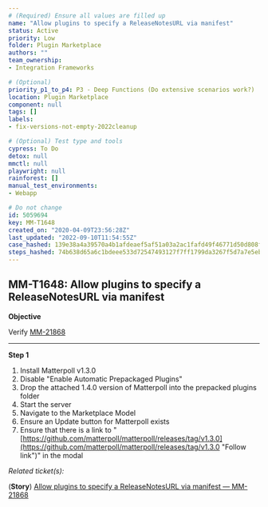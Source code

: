 ```yaml
---
# (Required) Ensure all values are filled up
name: "Allow plugins to specify a ReleaseNotesURL via manifest"
status: Active
priority: Low
folder: Plugin Marketplace
authors: ""
team_ownership: 
- Integration Frameworks

# (Optional)
priority_p1_to_p4: P3 - Deep Functions (Do extensive scenarios work?)
location: Plugin Marketplace
component: null
tags: []
labels: 
- fix-versions-not-empty-2022cleanup

# (Optional) Test type and tools
cypress: To Do
detox: null
mmctl: null
playwright: null
rainforest: []
manual_test_environments: 
- Webapp

# Do not change
id: 5059694
key: MM-T1648
created_on: "2020-04-09T23:56:28Z"
last_updated: "2022-09-10T11:54:55Z"
case_hashed: 139e38a4a39570a4b1afdeaef5af51a03a2ac1fafd49f46771d50d808fa49a8d682921c83e48fbc0c70cae3dd47d17ff
steps_hashed: 74b638d65a6c1bdeee533d72547493127f7ff1799da3267f5d7a7e5ebf68b216f78f91fabce3d07b34d3b6100ed161de
---
```


<!-- (Auto-generated) Based on frontmatter's "key" and "name" -->

## MM-T1648: Allow plugins to specify a ReleaseNotesURL via manifest

**Objective**

Verify [MM-21868](https://mattermost.atlassian.net/browse/MM-21868)

---

**Step 1**

1. Install Matterpoll v1.3.0
2. Disable "Enable Automatic Prepackaged Plugins"
3. Drop the attached 1.4.0 version of Matterpoll into the prepacked plugins folder
4. Start the server
5. Navigate to the Marketplace Model
6. Ensure an Update button for Matterpoll exists
7. Ensure that there is a link to "[https://github.com/matterpoll/matterpoll/releases/tag/v1.3.0](https://github.com/matterpoll/matterpoll/releases/tag/v1.3.0 "Follow link")" in the modal

_Related ticket(s):_

(**Story**) [Allow plugins to specify a ReleaseNotesURL via manifest — MM-21868](https://mattermost.atlassian.net/browse/MM-21868)
